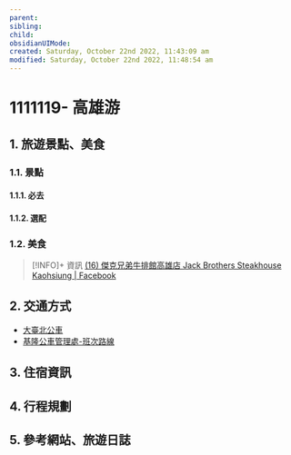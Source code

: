 ```yaml
---
parent: 
sibling: 
child: 
obsidianUIMode: 
created: Saturday, October 22nd 2022, 11:43:09 am
modified: Saturday, October 22nd 2022, 11:48:54 am
---
```

# 1111119- 高雄游

## 1. 旅遊景點、美食

### 1.1. 景點
#### 1.1.1. 必去
#### 1.1.2. 選配

### 1.2. 美食

> [!INFO]+ 資訊
> [(16) 傑克兄弟牛排館高雄店 Jack Brothers Steakhouse Kaohsiung | Facebook](https://www.facebook.com/jackbrotherssteakhouseks/)

## 2. 交通方式
- [大臺北公車](https://ebus.gov.taipei/ebus)
- [基隆公車管理處-班次路線](https://www.klcba.gov.tw/bus_route.aspx)

## 3. 住宿資訊

## 4. 行程規劃

## 5. 參考網站、旅遊日誌
